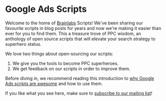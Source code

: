 # Google Ads Scripts

Welcome to the home of [Brainlabs](https://www.brainlabsdigital.com/) Scripts! We've been sharing our favourite scripts in blog posts for years and now we're making it easier than ever for you to find them. This a treasure trove of PPC wisdom, an anthology of open source scripts that will elevate your search strategy to superhero status.

We love two things about open-sourcing our scripts:

1.  We give you the tools to become PPC superheroes.
2.  We get feedback on our scripts in order to improve them.

Before diving in, we recommend reading this introduction to [why Google Ads scripts are awesome](https://www.brainlabsdigital.com/why-scripts-are-awesome/) and how to use them.

If you like what you see here, make sure to [subscribe to our mailing list](https://www.brainlabsdigital.com/mailinglist-signup/)!
